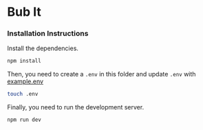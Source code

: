 # Bub It

### Installation Instructions
Install the dependencies.

```sh
npm install
```


Then,  you need to create a ```.env``` in this folder and update ```.env``` with [example.env](./example.env)

```sh
touch .env
```

Finally, you need to run the development server.

```sh
npm run dev
```


